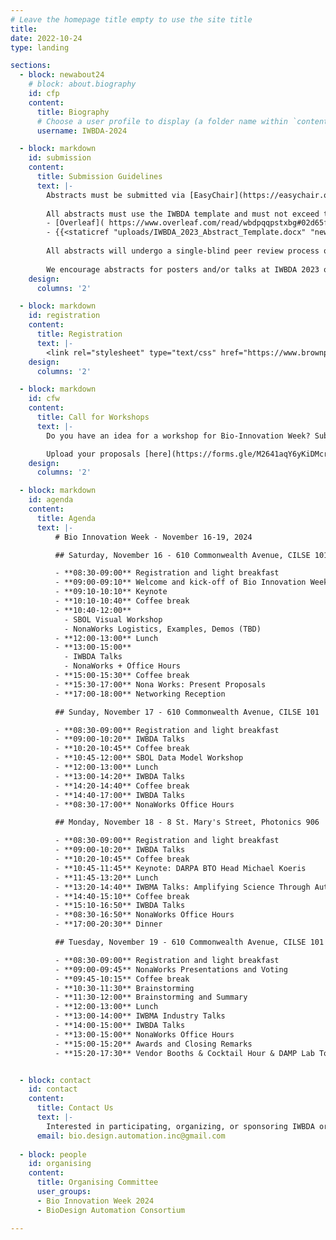 ```yaml
---
# Leave the homepage title empty to use the site title
title:
date: 2022-10-24
type: landing

sections:
  - block: newabout24
    # block: about.biography
    id: cfp
    content:
      title: Biography
      # Choose a user profile to display (a folder name within `content/authors/`)
      username: IWBDA-2024

  - block: markdown
    id: submission
    content:
      title: Submission Guidelines
      text: |-
        Abstracts must be submitted via [EasyChair](https://easychair.org/conferences/?conf=iwbda24). Submissions cannot exceed two pages (excluding figures and tables). If you do not have an EasyChair account, please create one by following the instructions specified [here](https://easychair.org/help/account_creation). 
        
        All abstracts must use the IWBDA template and must not exceed two pages excluding the figures and tables. The following versions of the template are available for use:
        - [Overleaf]( https://www.overleaf.com/read/wbdpqqpstxbg#02d65f.)
        - {{<staticref "uploads/IWBDA_2023_Abstract_Template.docx" "newtab">}}MS Word{{</staticref>}}
        
        All abstracts will undergo a single-blind peer review process on EasyChair. The accepted abstracts will be invited to present their work as a poster or a talk at the conference.
        
        We encourage abstracts for posters and/or talks at IWBDA 2023 on ongoing research that may be submitted as a full journal paper later. We are currently in talks with ACS Synthetic Biology to set up a special issue on bio-design automation for such extended journal submissions.
    design:
      columns: '2'   

  - block: markdown
    id: registration
    content:
      title: Registration
      text: |- 
        <link rel="stylesheet" type="text/css" href="https://www.brownpapertickets.com/widget_v671.css" /> <DIV ID="bpt_eventbody"><CENTER><BR><BR>Brown Paper Tickets Ticket Widget Loading...<BR><BR><A HREF="https://www.brownpapertickets.com/event/6463652">Click Here</A> to visit the Brown Paper Tickets event page.</CENTER><BR><BR></DIV> <script src="https://www.brownpapertickets.com/eventwidget.js?event=6463652&nodescription=1" type="text/javascript" language="javascript"></script> <script src="https://www.brownpapertickets.com/widget_v671.js?event=6463652" type="text/javascript" language="javascript"></script>
    design:
      columns: '2'

  - block: markdown
    id: cfw
    content:
      title: Call for Workshops
      text: |-
        Do you have an idea for a workshop for Bio-Innovation Week? Submit a proposal for your workshop by uploading a PDF with the following information: workshop title, short description (100 words or less), overall goal(s), format, and expected length in hours for the workshop. Workshops are expected to take place on November 16 and 17. 

        Upload your proposals [here](https://forms.gle/M2641aqY6yKiDMcr6).
    design:
      columns: '2'

  - block: markdown
    id: agenda
    content:
      title: Agenda
      text: |- 
          # Bio Innovation Week - November 16-19, 2024

          ## Saturday, November 16 - 610 Commonwealth Avenue, CILSE 101

          - **08:30-09:00** Registration and light breakfast
          - **09:00-09:10** Welcome and kick-off of Bio Innovation Week
          - **09:10-10:10** Keynote
          - **10:10-10:40** Coffee break
          - **10:40-12:00** 
            - SBOL Visual Workshop
            - NonaWorks Logistics, Examples, Demos (TBD)
          - **12:00-13:00** Lunch
          - **13:00-15:00** 
            - IWBDA Talks
            - NonaWorks + Office Hours
          - **15:00-15:30** Coffee break
          - **15:30-17:00** Nona Works: Present Proposals
          - **17:00-18:00** Networking Reception

          ## Sunday, November 17 - 610 Commonwealth Avenue, CILSE 101

          - **08:30-09:00** Registration and light breakfast
          - **09:00-10:20** IWBDA Talks
          - **10:20-10:45** Coffee break
          - **10:45-12:00** SBOL Data Model Workshop
          - **12:00-13:00** Lunch
          - **13:00-14:20** IWBDA Talks
          - **14:20-14:40** Coffee break
          - **14:40-17:00** IWBDA Talks
          - **08:30-17:00** NonaWorks Office Hours

          ## Monday, November 18 - 8 St. Mary's Street, Photonics 906

          - **08:30-09:00** Registration and light breakfast
          - **09:00-10:20** IWBDA Talks
          - **10:20-10:45** Coffee break
          - **10:45-11:45** Keynote: DARPA BTO Head Michael Koeris
          - **11:45-13:20** Lunch
          - **13:20-14:40** IWBMA Talks: Amplifying Science Through Automation
          - **14:40-15:10** Coffee break
          - **15:10-16:50** IWBDA Talks
          - **08:30-16:50** NonaWorks Office Hours
          - **17:00-20:30** Dinner

          ## Tuesday, November 19 - 610 Commonwealth Avenue, CILSE 101

          - **08:30-09:00** Registration and light breakfast
          - **09:00-09:45** NonaWorks Presentations and Voting
          - **09:45-10:15** Coffee break
          - **10:30-11:30** Brainstorming
          - **11:30-12:00** Brainstorming and Summary
          - **12:00-13:00** Lunch
          - **13:00-14:00** IWBMA Industry Talks
          - **14:00-15:00** IWBDA Talks
          - **13:00-15:00** NonaWorks Office Hours
          - **15:00-15:20** Awards and Closing Remarks
          - **15:20-17:30** Vendor Booths & Cocktail Hour & DAMP Lab Tours in 106B and 106D


  - block: contact
    id: contact
    content:
      title: Contact Us
      text: |-
        Interested in participating, organizing, or sponsoring IWBDA or Bio Innovation Week? Reach out to us for more information on how you can get involved in IWBDA, IWBMA, the Nona Works Hackathon, or SBOL Workshops. We look forward to hearing from you!
      email: bio.design.automation.inc@gmail.com
  
  - block: people
    id: organising
    content:
      title: Organising Committee
      user_groups:
      - Bio Innovation Week 2024
      - BioDesign Automation Consortium

---
```

